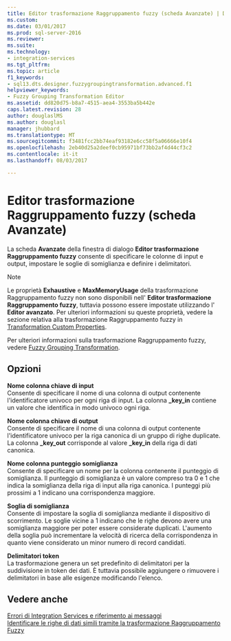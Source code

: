 ```yaml
---
title: Editor trasformazione Raggruppamento fuzzy (scheda Avanzate) | Documenti Microsoft
ms.custom: 
ms.date: 03/01/2017
ms.prod: sql-server-2016
ms.reviewer: 
ms.suite: 
ms.technology:
- integration-services
ms.tgt_pltfrm: 
ms.topic: article
f1_keywords:
- sql13.dts.designer.fuzzygroupingtransformation.advanced.f1
helpviewer_keywords:
- Fuzzy Grouping Transformation Editor
ms.assetid: dd820d75-b8a7-4515-aea4-3553ba5b442e
caps.latest.revision: 28
author: douglaslMS
ms.author: douglasl
manager: jhubbard
ms.translationtype: MT
ms.sourcegitcommit: f3481fcc2bb74eaf93182e6cc58f5a06666e10f4
ms.openlocfilehash: 2eb40d25a2deef0cb95971bf73bb2af4d44cf3c2
ms.contentlocale: it-it
ms.lasthandoff: 08/03/2017

---
```

# <a name="fuzzy-grouping-transformation-editor-advanced-tab"></a>Editor trasformazione Raggruppamento fuzzy (scheda Avanzate)
  La scheda **Avanzate** della finestra di dialogo **Editor trasformazione Raggruppamento fuzzy** consente di specificare le colonne di input e output, impostare le soglie di somiglianza e definire i delimitatori.  
  
> [!NOTE]  
>  Le proprietà **Exhaustive** e **MaxMemoryUsage** della trasformazione Raggruppamento fuzzy non sono disponibili nell' **Editor trasformazione Raggruppamento fuzzy**, tuttavia possono essere impostate utilizzando l' **Editor avanzato**. Per ulteriori informazioni su queste proprietà, vedere la sezione relativa alla trasformazione Raggruppamento fuzzy in [Transformation Custom Properties](../../../integration-services/data-flow/transformations/transformation-custom-properties.md).  
  
 Per ulteriori informazioni sulla trasformazione Raggruppamento fuzzy, vedere [Fuzzy Grouping Transformation](../../../integration-services/data-flow/transformations/fuzzy-grouping-transformation.md).  
  
## <a name="options"></a>Opzioni  
 **Nome colonna chiave di input**  
 Consente di specificare il nome di una colonna di output contenente l'identificatore univoco per ogni riga di input. La colonna **_key_in** contiene un valore che identifica in modo univoco ogni riga.  
  
 **Nome colonna chiave di output**  
 Consente di specificare il nome di una colonna di output contenente l'identificatore univoco per la riga canonica di un gruppo di righe duplicate. La colonna **_key_out** corrisponde al valore **_key_in** della riga di dati canonica.  
  
 **Nome colonna punteggio somiglianza**  
 Consente di specificare un nome per la colonna contenente il punteggio di somiglianza. Il punteggio di somiglianza è un valore compreso tra 0 e 1 che indica la somiglianza della riga di input alla riga canonica. I punteggi più prossimi a 1 indicano una corrispondenza maggiore.  
  
 **Soglia di somiglianza**  
 Consente di impostare la soglia di somiglianza mediante il dispositivo di scorrimento. Le soglie vicine a 1 indicano che le righe devono avere una somiglianza maggiore per poter essere considerate duplicati. L'aumento della soglia può incrementare la velocità di ricerca della corrispondenza in quanto viene considerato un minor numero di record candidati.  
  
 **Delimitatori token**  
 La trasformazione genera un set predefinito di delimitatori per la suddivisione in token dei dati. È tuttavia possibile aggiungere o rimuovere i delimitatori in base alle esigenze modificando l'elenco.  
  
## <a name="see-also"></a>Vedere anche  
 [Errori di Integration Services e riferimento ai messaggi](../../../integration-services/integration-services-error-and-message-reference.md)   
 [Identificare le righe di dati simili tramite la trasformazione Raggruppamento Fuzzy](../../../integration-services/data-flow/transformations/identify-similar-data-rows-by-using-the-fuzzy-grouping-transformation.md)  
  
  
